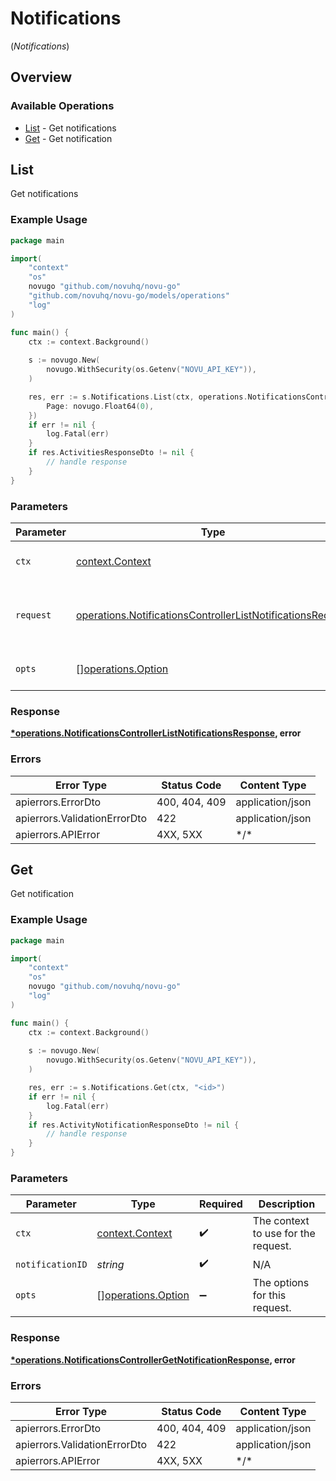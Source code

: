 # Notifications
(*Notifications*)

## Overview

### Available Operations

* [List](#list) - Get notifications
* [Get](#get) - Get notification

## List

Get notifications

### Example Usage

```go
package main

import(
	"context"
	"os"
	novugo "github.com/novuhq/novu-go"
	"github.com/novuhq/novu-go/models/operations"
	"log"
)

func main() {
    ctx := context.Background()
    
    s := novugo.New(
        novugo.WithSecurity(os.Getenv("NOVU_API_KEY")),
    )

    res, err := s.Notifications.List(ctx, operations.NotificationsControllerListNotificationsRequest{
        Page: novugo.Float64(0),
    })
    if err != nil {
        log.Fatal(err)
    }
    if res.ActivitiesResponseDto != nil {
        // handle response
    }
}
```

### Parameters

| Parameter                                                                                                                                | Type                                                                                                                                     | Required                                                                                                                                 | Description                                                                                                                              |
| ---------------------------------------------------------------------------------------------------------------------------------------- | ---------------------------------------------------------------------------------------------------------------------------------------- | ---------------------------------------------------------------------------------------------------------------------------------------- | ---------------------------------------------------------------------------------------------------------------------------------------- |
| `ctx`                                                                                                                                    | [context.Context](https://pkg.go.dev/context#Context)                                                                                    | :heavy_check_mark:                                                                                                                       | The context to use for the request.                                                                                                      |
| `request`                                                                                                                                | [operations.NotificationsControllerListNotificationsRequest](../../models/operations/notificationscontrollerlistnotificationsrequest.md) | :heavy_check_mark:                                                                                                                       | The request object to use for the request.                                                                                               |
| `opts`                                                                                                                                   | [][operations.Option](../../models/operations/option.md)                                                                                 | :heavy_minus_sign:                                                                                                                       | The options for this request.                                                                                                            |

### Response

**[*operations.NotificationsControllerListNotificationsResponse](../../models/operations/notificationscontrollerlistnotificationsresponse.md), error**

### Errors

| Error Type                   | Status Code                  | Content Type                 |
| ---------------------------- | ---------------------------- | ---------------------------- |
| apierrors.ErrorDto           | 400, 404, 409                | application/json             |
| apierrors.ValidationErrorDto | 422                          | application/json             |
| apierrors.APIError           | 4XX, 5XX                     | \*/\*                        |

## Get

Get notification

### Example Usage

```go
package main

import(
	"context"
	"os"
	novugo "github.com/novuhq/novu-go"
	"log"
)

func main() {
    ctx := context.Background()
    
    s := novugo.New(
        novugo.WithSecurity(os.Getenv("NOVU_API_KEY")),
    )

    res, err := s.Notifications.Get(ctx, "<id>")
    if err != nil {
        log.Fatal(err)
    }
    if res.ActivityNotificationResponseDto != nil {
        // handle response
    }
}
```

### Parameters

| Parameter                                                | Type                                                     | Required                                                 | Description                                              |
| -------------------------------------------------------- | -------------------------------------------------------- | -------------------------------------------------------- | -------------------------------------------------------- |
| `ctx`                                                    | [context.Context](https://pkg.go.dev/context#Context)    | :heavy_check_mark:                                       | The context to use for the request.                      |
| `notificationID`                                         | *string*                                                 | :heavy_check_mark:                                       | N/A                                                      |
| `opts`                                                   | [][operations.Option](../../models/operations/option.md) | :heavy_minus_sign:                                       | The options for this request.                            |

### Response

**[*operations.NotificationsControllerGetNotificationResponse](../../models/operations/notificationscontrollergetnotificationresponse.md), error**

### Errors

| Error Type                   | Status Code                  | Content Type                 |
| ---------------------------- | ---------------------------- | ---------------------------- |
| apierrors.ErrorDto           | 400, 404, 409                | application/json             |
| apierrors.ValidationErrorDto | 422                          | application/json             |
| apierrors.APIError           | 4XX, 5XX                     | \*/\*                        |